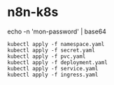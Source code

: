 # n8n-k8s

echo -n 'mon-password' | base64 

```
kubectl apply -f namespace.yaml
kubectl apply -f secret.yaml
kubectl apply -f pvc.yaml
kubectl apply -f deployment.yaml
kubectl apply -f service.yaml
kubectl apply -f ingress.yaml
```
